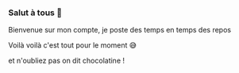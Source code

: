 ### Salut à tous 👋

Bienvenue sur mon compte, je poste des temps en temps des repos

Voilà voilà c'est tout pour le moment 😅

et n'oubliez pas on dit chocolatine !

<!--
**DoctorPok42/DoctorPok42** is a ✨ _special_ ✨ repository because its `README.md` (this file) appears on your GitHub profile.

Here are some ideas to get you started:

- 🔭 I’m currently working on ...
- 🌱 I’m currently learning ...
- 👯 I’m looking to collaborate on ...
- 🤔 I’m looking for help with ...
- 💬 Ask me about ...
- 📫 How to reach me: ...
- 😄 Pronouns: ...
- ⚡ Fun fact: ...
-->
